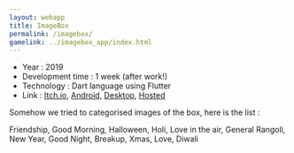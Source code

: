 ```yaml
---
layout: webapp
title: ImageBox
permalink: /imagebox/
gamelink: ../imagebox_app/index.html
---
```


  -  Year : 2019
  -  Development time : 1 week (after work!)
  -  Technology : Dart language using Flutter
  -  Link : [Itch.io](https://itsabhiaryan.itch.io/image-box), [Android](http://bit.ly/2fLbCUo), [Desktop](http://bit.ly/2fefbWM), [Hosted](https://imagebox.web.app/#/)

Somehow we tried to categorised images of the box, here is the list :

Friendship, Good Morning, Halloween, Holi, Love in the air, General
Rangoli, New Year, Good Night, Breakup, Xmas, Love, Diwali
